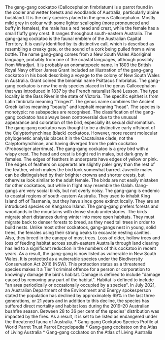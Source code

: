 The gang-gang cockatoo (Callocephalon fimbriatum) is a parrot found in the cooler and wetter forests and woodlands of Australia, particularly alpine bushland. It is the only species placed in the genus Callocephalon. Mostly mild grey in colour with some lighter scalloping (more pronounced and buffy in females), the male has a red head and crest, while the female has a small fluffy grey crest. It ranges throughout south-eastern Australia. The gang-gang cockatoo is the faunal emblem of the Australian Capital Territory. It is easily identified by its distinctive call, which is described as resembling a creaky gate, or the sound of a cork being pulled from a wine bottle. The name gang-gang comes from a New South Wales Aboriginal language, probably from one of the coastal languages, although possibly from Wiradjuri. It is probably an onomatopoeic name. In 1803 the British Royal Navy officer James Grant included an illustration of the gang-gang cockatoo in his book describing a voyage to the colony of New South Wales in Australia. Grant coined the binomial name Psittacus fimbriatus. The gang-gang cockatoo is now the only species placed in the genus Callocephalon that was introduced in 1837 by the French naturalist René Lesson. The type locality is the Bass River in the state of Victoria. The specific epithet is from Latin fimbriata meaning "fringed". The genus name combines the Ancient Greek kallos meaning "beauty" and kephalē meaning "head". The species is monotypic: no subspecies are recognised. The classification of the gang-gang cockatoo has always been controversial due to the unusual appearance and coloration of the bird, especially its sexual dichromatism. The gang-gang cockatoo was thought to be a distinctive early offshoot of the Calyptorhynchinae (black) cockatoos. However, more recent molecular phylogenetic analysis places it in the Cacatuinae clade, not the Calyptorhynchinae, and having diverged from the palm cockatoo (Probosciger aterrimus). The gang-gang cockatoo is a grey bird with a wispy crest. The head and crest is bright red in males, but dark grey in females. The edges of feathers in underparts have edges of yellow or pink. The edges of feathers on upperarts are slightly paler grey than the rest of the feather, which makes the bird look somewhat barred. Juvenile males can be distinguished by their brighter crowns and shorter crests, but otherwise look similar to the adult female. The birds are not easily mistaken for other cockatoos, but while in flight may resemble the Galah. Gang-gangs are very social birds, but not overly noisy. The gang-gang is endemic to coastal regions of south-eastern Australia. They used to inhabit King Island off of Tasmania, but they have since gone extinct locally. They are an introduced species on Kangaroo Island. The gang-gang prefers forests and woodlands in the mountains with dense shrub understories. The birds migrate short distances during winter into more open habitats. They must migrate back to denser forests to breed, as they need tall trees in order to build nests. Unlike most other cockatoos, gang-gangs nest in young, solid trees, the females using their strong beaks to excavate nesting cavities. Also, they breed in the canopy of most trees. Loss of older, hollow trees and loss of feeding habitat across south-eastern Australia through land clearing has led to a significant reduction in the numbers of this cockatoo in recent years. As a result, the gang-gang is now listed as vulnerable in New South Wales. It is protected as a vulnerable species under the Biodiversity Conservation Act 2016 (NSW). This protection status as a threatened species makes it a Tier 1 criminal offence for a person or corporation to knowingly damage the bird's habitat. Damage is defined to include "damage caused by removing any part of the habitat". Habitat is defined to include "an area periodically or occasionally occupied by a species". In July 2021, an Australian Department of the Environment and Energy spokesperson stated the population has declined by approximately 69% in the last three generations, or 21 years and in addition to this decline, the species has suffered direct mortality and habitat loss during the 2019–20 Australian bushfire season. Between 28 to 36 per cent of the species' distribution was impacted by the fires. As a result, it is set to be listed as endangered under the threatened fauna of Australia. \* Gang-gang Cockatoo Species Profile at World Parrot Trust Parrot Encyclopedia \* Gang-gang cockatoo on the Atlas of Living Australia \* Gang-gang cockatoo on the Atlas of Living Australia